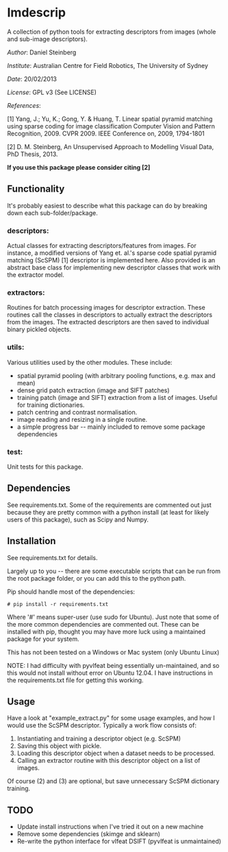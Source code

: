 Imdescrip
=========

A collection of python tools for extracting descriptors from images (whole and
sub-image descriptors).


*Author*: Daniel Steinberg

*Institute*: Australian Centre for Field Robotics, The University of Sydney

*Date*: 20/02/2013

*License*: GPL v3 (See LICENSE)

*References*:

 [1] Yang, J.; Yu, K.; Gong, Y. & Huang, T. Linear spatial pyramid matching
     using sparse coding for image classification Computer Vision and Pattern
     Recognition, 2009. CVPR 2009. IEEE Conference on, 2009, 1794-1801

 [2] D. M. Steinberg, An Unsupervised Approach to Modelling Visual Data, PhD
     Thesis, 2013.

**If you use this package please consider citing [2]**


Functionality
-------------

It's probably easiest to describe what this package can do by breaking down each
sub-folder/package.


### descriptors:

Actual classes for extracting descriptors/features from images. For instance, a
modified versions of Yang et. al.'s sparse code spatial pyramid matching (ScSPM)
[1] descriptor is implemented here. Also provided is an abstract base class for
implementing new descriptor classes that work with the extractor model.


### extractors:

Routines for batch processing images for descriptor extraction. These routines
call the classes in descriptors to actually extract the descriptors from the
images. The extracted descriptors are then saved to individual binary pickled
objects. 


### utils:

Various utilities used by the other modules. These include:

* spatial pyramid pooling (with arbitrary pooling functions, e.g. max and mean)
* dense grid patch extraction (image and SIFT patches)
* training patch (image and SIFT) extraction from a list of images. Useful for
  training dictionaries.
* patch centring and contrast normalisation.
* image reading and resizing in a single routine.
* a simple progress bar -- mainly included to remove some package dependencies

### test:

Unit tests for this package.


Dependencies
------------

See requirements.txt. Some of the requirements are commented out just because
they are pretty common with a python install (at least for likely users of this
package), such as Scipy and Numpy.


Installation
------------

See requirements.txt for details.

Largely up to you -- there are some executable scripts that can be run from the
root package folder, or you can add this to the python path.

Pip should handle most of the dependencies:
    
    # pip install -r requirements.txt

Where '#' means super-user (use sudo for Ubuntu). Just note that some of the
more common dependencies are commented out. These can be installed with pip,
thought you may have more luck using a maintained package for your system.

This has not been tested on a Windows or Mac system (only Ubuntu Linux)

NOTE: I had difficulty with pyvlfeat being essentially un-maintained, and so
this would not install without error on Ubuntu 12.04. I have instructions in the
requirements.txt file for getting this working.


Usage
-----

Have a look at "example\_extract.py" for some usage examples, and how I would
use the ScSPM descriptor. Typically a work flow consists of:

1. Instantiating and training a descriptor object (e.g. ScSPM)
2. Saving this object with pickle.
3. Loading this descriptor object when a dataset needs to be processed.
4. Calling an extractor routine with this descriptor object on a list of images.

Of course (2) and (3) are optional, but save unnecessary ScSPM dictionary
training.


TODO
----

* Update install instructions when I've tried it out on a new machine
* Remove some dependencies (skimge and sklearn) 
* Re-write the python interface for vlfeat DSIFT (pyvlfeat is unmaintained)
